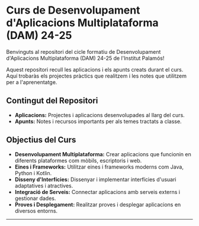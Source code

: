 # Curs de Desenvolupament d'Aplicacions Multiplataforma (DAM) 24-25

Benvinguts al repositori del cicle formatiu de Desenvolupament d'Aplicacions Multiplataforma (DAM) 24-25 de l'Institut Palamós!

Aquest repositori recull les aplicacions i els apunts creats durant el curs. Aquí trobaràs els projectes pràctics que realitzem i les notes que utilitzem per a l'aprenentatge.

## Contingut del Repositori

- **Aplicacions:** Projectes i aplicacions desenvolupades al llarg del curs.
- **Apunts:** Notes i recursos importants per als temes tractats a classe.

## Objectius del Curs

- **Desenvolupament Multiplataforma:** Crear aplicacions que funcionin en diferents plataformes com mòbils, escriptoris i web.
- **Eines i Frameworks:** Utilitzar eines i frameworks moderns com Java, Python i Kotlin.
- **Disseny d'Interfícies:** Dissenyar i implementar interfícies d'usuari adaptatives i atractives.
- **Integració de Serveis:** Connectar aplicacions amb serveis externs i gestionar dades.
- **Proves i Desplegament:** Realitzar proves i desplegar aplicacions en diversos entorns.

---
